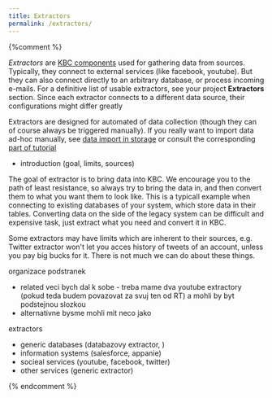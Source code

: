 ```yaml
---
title: Extractors
permalink: /extractors/
---
```



{%comment %}

*Extractors* are [KBC components](/overview/) used for gathering data from sources. Typically, they connect to external
services (like facebook, youtube). But they can also connect directly to an arbitrary database, or process incoming e-mails. For a definitive list of usable extractors, see your project **Extractors** section. Since each extractor connects to a different data source, their configurations might differ greatly

Extractors are designed for automated of data collection (though they can of course always be triggered manually). If you really want to import data ad-hoc manually, see [data import in storage](/storage/import) or consult the corresponding
[part of tutorial](/overview/tutorial/load/)

  - introduction (goal, limits, sources)

The goal of extractor is to bring data into KBC. We encourage you to the path of least resistance, so always try to bring the data in, and then convert them to what you want them to look like. This is a typicall example when connecting to existing databases of your system, which store data in their tables. Converting data on the side of the legacy system can be difficult and
expensive task, just extract what you need and convert it in KBC.

Some extractors may have limits which are inherent to their sources, e.g. Twitter extractor won't let you acces history of tweets of an account, unless you pay big bucks for it. There is not much we can do about these things.

organizace podstranek
- related veci bych dal k sobe - treba mame dva youtube extractory (pokud teda budem povazovat za svuj ten od RT) a mohli by byt podstejnou slozkou
- alternativne bysme mohli mit neco jako

extractors
- generic databases (databazovy extractor, )
- information systems (salesforce, appanie)
- socieal services (youtube, facebook, twitter)
- other services (generic extractor)

{% endcomment %}
